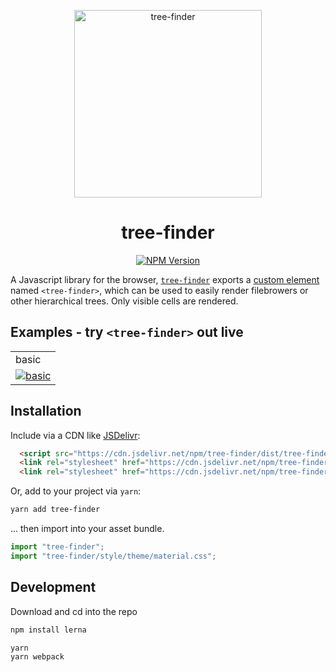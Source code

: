 <p align="center">
  <img alt="tree-finder" src="https://raw.githubusercontent.com/telamonian/tree-finder/master/packages/tree-finder/style/icons/treeFinder.svg" width="300">
</p>


<p align="center">
  <h1 align="center">tree-finder</h1>
</p>

<p align="center">
  <a href="https://www.npmjs.com/package/tree-finder"><img alt="NPM Version" src="https://img.shields.io/npm/v/tree-finder.svg?color=brightgreen&style=flat-square"></a>
</p>

A Javascript library for the browser, [`tree-finder`](https://github.com/telamonian/tree-finder) exports
a [custom element](https://developer.mozilla.org/en-US/docs/Web/Web_Components/Using_custom_elements)
named `<tree-finder>`,
which can be used to easily render filebrowers or other hierarchical trees. Only visible cells are rendered.

## Examples - try `<tree-finder>` out live

||
|:--|
|basic|
|[![basic](https://raw.githubusercontent.com/telamonian/tree-finder/master/docs/basic_example.png)](https://bl.ocks.org/telamonian/330781ee64e02c514081851d272cd0a6)|

## Installation

Include via a CDN like [JSDelivr](https://cdn.jsdelivr.net/npm/tree-finder):

```html
  <script src="https://cdn.jsdelivr.net/npm/tree-finder/dist/tree-finder.js"></script>
  <link rel="stylesheet" href="https://cdn.jsdelivr.net/npm/tree-finder/dist/tree-finder.css">
  <link rel="stylesheet" href="https://cdn.jsdelivr.net/npm/tree-finder/dist/theme/material.css">
```

Or, add to your project via `yarn`:

```bash
yarn add tree-finder
```

... then import into your asset bundle.

```javascript
import "tree-finder";
import "tree-finder/style/theme/material.css";
```

## Development

Download and cd into the repo

```bash
npm install lerna

yarn
yarn webpack
```
